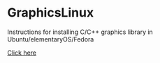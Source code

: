 # GraphicsLinux
Instructions for installing C/C++ graphics library in Ubuntu/elementaryOS/Fedora

[Click here](https://siddharth1024.github.io/GraphicsLinux/)
